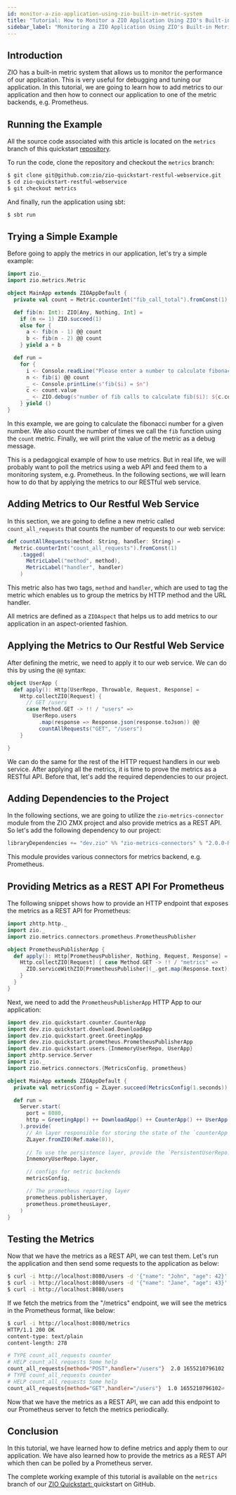 ```yaml
---
id: monitor-a-zio-application-using-zio-built-in-metric-system
title: "Tutorial: How to Monitor a ZIO Application Using ZIO's Built-in Metric System?"
sidebar_label: "Monitoring a ZIO Application Using ZIO's Built-in Metric System"
---
```


## Introduction

ZIO has a built-in metric system that allows us to monitor the performance of our application. This is very useful for debugging and tuning our application. In this tutorial, we are going to learn how to add metrics to our application and then how to connect our application to one of the metric backends, e.g. Prometheus.

## Running the Example

All the source code associated with this article is located on the `metrics` branch of this quickstart [repository](http://github.com/zio/zio-quickstart-restful-webservice).

To run the code, clone the repository and checkout the `metrics` branch:

```bash
$ git clone git@github.com:zio/zio-quickstart-restful-webservice.git 
$ cd zio-quickstart-restful-webservice
$ git checkout metrics
```

And finally, run the application using sbt:

```bash
$ sbt run
```

## Trying a Simple Example

Before going to apply the metrics in our application, let's try a simple example:

```scala mdoc:compile-only
import zio._
import zio.metrics.Metric

object MainApp extends ZIOAppDefault {
  private val count = Metric.counterInt("fib_call_total").fromConst(1)

  def fib(n: Int): ZIO[Any, Nothing, Int] =
    if (n <= 1) ZIO.succeed(1)
    else for {
      a <- fib(n - 1) @@ count
      b <- fib(n - 2) @@ count
    } yield a + b

  def run =
    for {
      i <- Console.readLine("Please enter a number to calculate fibonacci: ").mapAttempt(_.toInt)
      n <- fib(i) @@ count
      _ <- Console.printLine(s"fib($i) = $n")
      c <- count.value
      _ <- ZIO.debug(s"number of fib calls to calculate fib($i): ${c.count}")
    } yield ()
}
```

In this example, we are going to calculate the fibonacci number for a given number. We also count the number of times we call the `fib` function using the `count` metric. Finally, we will print the value of the metric as a debug message.

This is a pedagogical example of how to use metrics. But in real life, we will probably want to poll the metrics using a web API and feed them to a monitoring system, e.g. Prometheus. In the following sections, we will learn how to do that by applying the metrics to our RESTful web service.

## Adding Metrics to Our Restful Web Service

In this section, we are going to define a new metric called `count_all_requests` that counts the number of requests to our web service:

```scala
def countAllRequests(method: String, handler: String) =
  Metric.counterInt("count_all_requests").fromConst(1)
    .tagged(
      MetricLabel("method", method),
      MetricLabel("handler", handler)
    )
```

This metric also has two tags, `method` and `handler`, which are used to tag the metric which enables us to group the metrics by HTTP method and the URL handler.

All metrics are defined as a `ZIOAspect` that helps us to add metrics to our application in an aspect-oriented fashion.

## Applying the Metrics to Our Restful Web Service

After defining the metric, we need to apply it to our web service. We can do this by using the `@@` syntax:

```scala
object UserApp {
  def apply(): Http[UserRepo, Throwable, Request, Response] =
    Http.collectZIO[Request] {
      // GET /users
      case Method.GET -> !! / "users" =>
        UserRepo.users
          .map(response => Response.json(response.toJson)) @@
          countAllRequests("GET", "/users")
    }

}
```

We can do the same for the rest of the HTTP request handlers in our web service. After applying all the metrics, it is time to prove the metrics as a RESTful API. Before that, let's add the required dependencies to our project.

## Adding Dependencies to the Project

In the following sections, we are going to utilize the `zio-metrics-connector` module from the ZIO ZMX project and also provide metrics as a REST API. So let's add the following dependency to our project:

```scala
libraryDependencies += "dev.zio" %% "zio-metrics-connectors" % "2.0.0-RC6"
```

This module provides various connectors for metrics backend, e.g. Prometheus.

## Providing Metrics as a REST API For Prometheus

The following snippet shows how to provide an HTTP endpoint that exposes the metrics as a REST API for Prometheus:

```scala
import zhttp.http._
import zio._
import zio.metrics.connectors.prometheus.PrometheusPublisher

object PrometheusPublisherApp {
  def apply(): Http[PrometheusPublisher, Nothing, Request, Response] = {
    Http.collectZIO[Request] { case Method.GET -> !! / "metrics" =>
      ZIO.serviceWithZIO[PrometheusPublisher](_.get.map(Response.text))
    }
  }
}
```

Next, we need to add the `PrometheusPublisherApp` HTTP App to our application:

```scala
import dev.zio.quickstart.counter.CounterApp
import dev.zio.quickstart.download.DownloadApp
import dev.zio.quickstart.greet.GreetingApp
import dev.zio.quickstart.prometheus.PrometheusPublisherApp
import dev.zio.quickstart.users.{InmemoryUserRepo, UserApp}
import zhttp.service.Server
import zio._
import zio.metrics.connectors.{MetricsConfig, prometheus}

object MainApp extends ZIOAppDefault {
  private val metricsConfig = ZLayer.succeed(MetricsConfig(1.seconds))

  def run =
    Server.start(
      port = 8080,
      http = GreetingApp() ++ DownloadApp() ++ CounterApp() ++ UserApp() ++ PrometheusPublisherApp()
    ).provide(
      // An layer responsible for storing the state of the `counterApp`
      ZLayer.fromZIO(Ref.make(0)),
      
      // To use the persistence layer, provide the `PersistentUserRepo.layer` layer instead
      InmemoryUserRepo.layer,

      // configs for metric backends
      metricsConfig,

      // The prometheus reporting layer
      prometheus.publisherLayer,
      prometheus.prometheusLayer,
    )
}
```

## Testing the Metrics

Now that we have the metrics as a REST API, we can test them. Let's run the application and then send some requests to the application as below:

```bash
$ curl -i http://localhost:8080/users -d '{"name": "John", "age": 42}'
$ curl -i http://localhost:8080/users -d '{"name": "Jane", "age": 43}'
$ curl -i http://localhost:8080/users
```

If we fetch the metrics from the "/metrics" endpoint, we will see the metrics in the Prometheus format, like below:

```bash
$ curl -i http://localhost:8080/metrics
HTTP/1.1 200 OK
content-type: text/plain
content-length: 278

# TYPE count_all_requests counter
# HELP count_all_requests Some help
count_all_requests{method="POST",handler="/users"}  2.0 1655210796102
# TYPE count_all_requests counter
# HELP count_all_requests Some help
count_all_requests{method="GET",handler="/users"}  1.0 1655210796102⏎
```

Now that we have the metrics as a REST API, we can add this endpoint to our Prometheus server to fetch the metrics periodically.

## Conclusion

In this tutorial, we have learned how to define metrics and apply them to our application. We have also learned how to provide the metrics as a REST API which then can be polled by a Prometheus server.

The complete working example of this tutorial is available on the `metrics` branch of our [ZIO Quickstart: ](https://github.com/zio/zio-quickstart-restful-webservice/tree/metrics) quickstart on GitHub.
